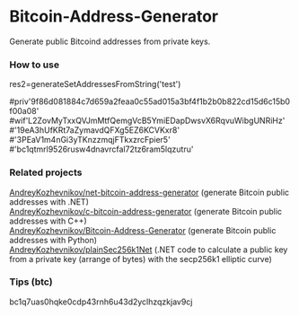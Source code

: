 # Bitcoin-Address-Generator

Generate public Bitcoind addresses from private keys.

### How to use

res2=generateSetAddressesFromString('test')

#priv'9f86d081884c7d659a2feaa0c55ad015a3bf4f1b2b0b822cd15d6c15b0f00a08'
#wif'L2ZovMyTxxQVJmMtfQemgVcB5YmiEDapDwsvX6RqvuWibgUNRiHz'
#'19eA3hUfKRt7aZymavdQFXg5EZ6KCVKxr8'
#'3PEaV1m4nGi3yTKnzzmqjFTkxzrcFpier5'
#'bc1qtmrl9526rusw4dnavrcfal72tz6ram5lqzutru'


### Related projects

[AndreyKozhevnikov/net-bitcoin-address-generator](https://github.com/AndreyKozhevnikov/net-bitcoin-address-generator)  (generate Bitcoin public addresses with .NET)  
[AndreyKozhevnikov/c-bitcoin-address-generator](https://github.com/AndreyKozhevnikov/c-bitcoin-address-generator) (generate Bitcoin public addresses with C++)  
[AndreyKozhevnikov/Bitcoin-Address-Generator](https://github.com/AndreyKozhevnikov/Bitcoin-Address-Generator) (generate Bitcoin public addresses with Python)  
[AndreyKozhevnikov/plainSec256k1Net](https://github.com/AndreyKozhevnikov/plainSec256k1Net) (.NET code to calculate a public key from a private key (arrange of bytes) with the  secp256k1 elliptic curve)  

### Tips (btc)

bc1q7uas0hqke0cdp43rnh6u43d2yclhzqzkjav9cj


